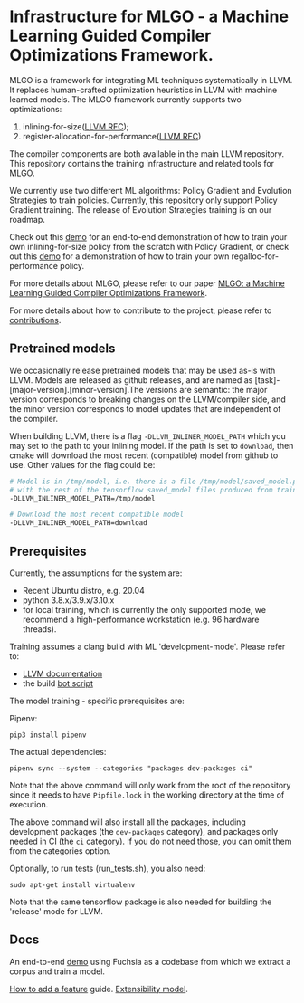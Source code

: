 # Infrastructure for MLGO - a Machine Learning Guided Compiler Optimizations Framework.

MLGO is a framework for integrating ML techniques systematically in LLVM. It
replaces human-crafted optimization heuristics in LLVM with machine learned
models. The MLGO framework currently supports two optimizations:

1.  inlining-for-size([LLVM RFC](https://lists.llvm.org/pipermail/llvm-dev/2020-April/140763.html));
2.  register-allocation-for-performance([LLVM RFC](https://lists.llvm.org/pipermail/llvm-dev/2021-November/153639.html))

The compiler components are both available in the main LLVM repository. This
repository contains the training infrastructure and related tools for MLGO.

We currently use two different ML algorithms: Policy Gradient and Evolution
Strategies to train policies. Currently, this repository only support Policy
Gradient training. The release of Evolution Strategies training is on our
roadmap.

Check out this [demo](docs/inlining-demo/demo.md) for an end-to-end demonstration of how
to train your own inlining-for-size policy from the scratch with Policy
Gradient, or check out this [demo](docs/regalloc-demo/demo.md) for a demonstration of how
to train your own regalloc-for-performance policy.

For more details about MLGO, please refer to our paper
[MLGO: a Machine Learning Guided Compiler Optimizations Framework](https://arxiv.org/abs/2101.04808).

For more details about how to contribute to the project, please refer to
[contributions](docs/contributing.md).

## Pretrained models

We occasionally release pretrained models that may be used as-is with LLVM.
Models are released as github releases, and are named as
[task]-[major-version].[minor-version].The versions are semantic: the major
version corresponds to breaking changes on the LLVM/compiler side, and the minor
version corresponds to model updates that are independent of the compiler.

When building LLVM, there is a flag `-DLLVM_INLINER_MODEL_PATH` which you may
set to the path to your inlining model. If the path is set to `download`, then
cmake will download the most recent (compatible) model from github to use. Other
values for the flag could be:

```sh
# Model is in /tmp/model, i.e. there is a file /tmp/model/saved_model.pb along
# with the rest of the tensorflow saved_model files produced from training.
-DLLVM_INLINER_MODEL_PATH=/tmp/model

# Download the most recent compatible model
-DLLVM_INLINER_MODEL_PATH=download
```

## Prerequisites

Currently, the assumptions for the system are:

*   Recent Ubuntu distro, e.g. 20.04
*   python 3.8.x/3.9.x/3.10.x
*   for local training, which is currently the only supported mode, we recommend
    a high-performance workstation (e.g. 96 hardware threads).

Training assumes a clang build with ML 'development-mode'. Please refer to:

*   [LLVM documentation](https://llvm.org/docs/CMake.html)
*   the build
    [bot script](https://github.com/google/ml-compiler-opt/blob/main/buildbot/buildbot_init.sh)

The model training - specific prerequisites are:

Pipenv:
```shell
pip3 install pipenv
```

The actual dependencies:
```shell
pipenv sync --system --categories "packages dev-packages ci"
```
Note that the above command will only work from the root of the repository
since it needs to have `Pipfile.lock` in the working directory at the time
of execution.

The above command will also install all the packages, including development
packages (the `dev-packages` category), and packages only needed in CI (the
`ci` category). If you do not need those, you can omit them from the categories
option.

Optionally, to run tests (run_tests.sh), you also need:

```shell
sudo apt-get install virtualenv
```

Note that the same tensorflow package is also needed for building the 'release'
mode for LLVM.

## Docs

An end-to-end [demo](docs/inlining-demo/demo.md) using Fuchsia as a codebase from which
we extract a corpus and train a model.

[How to add a feature](docs/adding_features.md) guide.
[Extensibility model](docs/extensibility.md).
